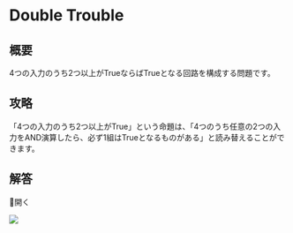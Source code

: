 # Double Trouble

## 概要

4つの入力のうち2つ以上がTrueならばTrueとなる回路を構成する問題です。

## 攻略

「4つの入力のうち2つ以上がTrue」という命題は、「4つのうち任意の2つの入力をAND演算したら、必ず1組はTrueとなるものがある」と読み替えることができます。

## 解答

<div class="spoiler-controller material-icons">&#xE5CF;開く</div>
<div class="spoiler">

![](https://gyazo.com/b9799018ef80d2a0093ac1c57c4cefe1.png)

</div>
